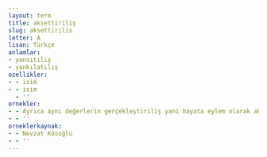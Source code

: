 ```yaml
---
layout: term
title: aksettiriliş
slug: aksettirilis
letter: A
lisan: Türkçe
anlamlar:
- yansıtılış
- yankılatılış
ozellikler:
- - isim
- - isim
  - ''
ornekler:
- - Ayrıca aynı değerlerin gerçekleştiriliş yani hayata eylem olarak aksettiriliş biçimlerinin farklı olacağına daha önce işaret edilmişti.
- - ''
orneklerkaynak:
- - Nevzat Kösoğlu
- - ''
---
```

